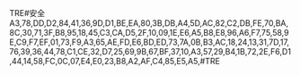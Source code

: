 TRE#安全A3,78,DD,D2,84,41,36,9D,D1,BE,EA,80,3B,DB,A4,5D,AC,82,C2,DB,FE,70,BA,8C,30,71,3F,B8,95,18,45,C3,CA,D5,2F,10,09,1E,E6,A5,B8,E8,96,A6,F7,75,58,9E,C9,F7,EF,01,73,F9,A3,65,AE,FD,E6,BD,ED,73,7A,0B,B3,AC,18,24,13,31,7D,17,76,39,36,44,78,C1,CE,32,D7,25,69,9B,67,BF,37,10,A3,57,29,B4,1B,72,2E,F6,D1,44,14,58,FC,0C,07,E4,E0,23,B8,A2,AF,C4,85,E5,A5,#TRE
